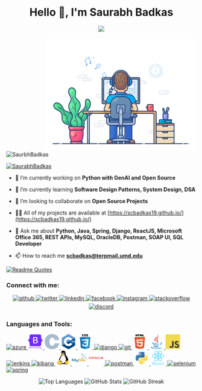 <h1 align="center">Hello 👋, I'm Saurabh Badkas</h1>
<p align="center">
  <a href="https://github.com/DenverCoder1/readme-typing-svg"><img src="https://readme-typing-svg.herokuapp.com?font=Time+New+Roman&color=cyan&size=25&center=true&vCenter=true&width=600&height=100&lines=I+Am+a+Passionate+Data+Professional;Master's+in+Business+Analytics;University+of+Maryland,+College+Park;Self-taught+Software+Developer;Solving+problems+through+code;Love+to+learn+new+technologies;Technology+Enthusiast"></a>
</p>
<img align="right" alt="coding" width="400" src="https://raw.githubusercontent.com/SupianIDz/SupianIDz/main/coding.gif">
<p align="left"> <img src="https://komarev.com/ghpvc/?username=scbadkas19&label=Profile%20views&color=0e75b6&style=flat" alt="SaurbhBadkas" /> </p>

<p align="left"> <a href="https://twitter.com/scbadkas19" target="blank"><img src="https://img.shields.io/twitter/follow/scbadkas19?logo=twitter&style=for-the-badge" alt="SaurabhBadkas" /></a> </p>

- 🔭 I’m currently working on **Python with GenAI and Open Source**

- 🌱 I’m currently learning **Software Design Patterns, System Design, DSA**

- 👯 I’m looking to collaborate on **Open Source Projects**

- 👨‍💻 All of my projects are available at [https://scbadkas19.github.io/](https://scbadkas19.github.io/)

- 💬 Ask me about **Python, Java, Spring, Django, ReactJS, Microsoft Office 365, REST APIs, MySQL, OracleDB, Postman, SOAP UI, SQL Developer**

- 📫 How to reach me **scbadkas@terpmail.umd.edu**



[![Readme Quotes](https://quotes-github-readme.vercel.app/api?type=horizontal&theme=dark&border=true)](https://github.com/piyushsuthar/github-readme-quotes)

<h3 align="left">Connect with me:</h3>
<div align="center">
<a href="https://github.com/scbadkas19/" target="_blank">
<img src=https://img.shields.io/badge/github-%2324292e.svg?&style=for-the-badge&logo=github&logoColor=white alt=github style="margin-bottom: 5px;" />
</a>
<a href="https://twitter.com/scbadkas19/" target="_blank">
<img src=https://img.shields.io/badge/twitter-%2300acee.svg?&style=for-the-badge&logo=twitter&logoColor=white alt=twitter style="margin-bottom: 5px;" />
</a>
<a href="https://www.linkedin.com/in/saurabh-badkas/" target="_blank">
<img src=https://img.shields.io/badge/linkedin-%231E77B5.svg?&style=for-the-badge&logo=linkedin&logoColor=white alt=linkedin style="margin-bottom: 5px;" />
</a>
<a href="https://www.facebook.com/scbadkas19/" target="_blank">
<img src=https://img.shields.io/badge/facebook-%232E87FB.svg?&style=for-the-badge&logo=facebook&logoColor=white alt=facebook style="margin-bottom: 5px;" />
</a>
<a href="https://instagram.com/scbadkas19/" target="_blank">
<img src=https://img.shields.io/badge/instagram-%23000000.svg?&style=for-the-badge&logo=instagram&logoColor=white alt=instagram style="margin-bottom: 5px;" />
</a>
<a href="https://stackoverflow.com/users/9498456/scbadkas19/" target="_blank">
<img src=https://img.shields.io/badge/stackoverflow-%23F28032.svg?&style=for-the-badge&logo=stackoverflow&logoColor=white alt=stackoverflow style="margin-bottom: 5px;" />
</a>
<a href="https://discordapp.com/users/598030492952166402/" target="_blank">
<img src="https://img.shields.io/badge/discord-%2300acee.svg?color=405DE6&style=for-the-badge&logo=linkedin&logoColor=white" alt=discord style="margin-bottom: 5px;"/>
</a>
</div>

<h3 align="left">Languages and Tools:</h3>
<p align="left"> <a href="https://azure.microsoft.com/en-in/" target="_blank" rel="noreferrer"> <img src="https://www.vectorlogo.zone/logos/microsoft_azure/microsoft_azure-icon.svg" alt="azure" width="40" height="40"/> </a> <a href="https://getbootstrap.com" target="_blank" rel="noreferrer"> <img src="https://raw.githubusercontent.com/devicons/devicon/master/icons/bootstrap/bootstrap-plain-wordmark.svg" alt="bootstrap" width="40" height="40"/> </a> <a href="https://www.cprogramming.com/" target="_blank" rel="noreferrer"> <img src="https://raw.githubusercontent.com/devicons/devicon/master/icons/c/c-original.svg" alt="c" width="40" height="40"/> </a> <a href="https://www.w3schools.com/cpp/" target="_blank" rel="noreferrer"> <img src="https://raw.githubusercontent.com/devicons/devicon/master/icons/cplusplus/cplusplus-original.svg" alt="cplusplus" width="40" height="40"/> </a> <a href="https://www.w3schools.com/css/" target="_blank" rel="noreferrer"> <img src="https://raw.githubusercontent.com/devicons/devicon/master/icons/css3/css3-original-wordmark.svg" alt="css3" width="40" height="40"/> </a> <a href="https://www.djangoproject.com/" target="_blank" rel="noreferrer"> <img src="https://cdn.worldvectorlogo.com/logos/django.svg" alt="django" width="40" height="40"/> </a> <a href="https://git-scm.com/" target="_blank" rel="noreferrer"> <img src="https://www.vectorlogo.zone/logos/git-scm/git-scm-icon.svg" alt="git" width="40" height="40"/> </a> <a href="https://www.w3.org/html/" target="_blank" rel="noreferrer"> <img src="https://raw.githubusercontent.com/devicons/devicon/master/icons/html5/html5-original-wordmark.svg" alt="html5" width="40" height="40"/> </a> <a href="https://www.java.com" target="_blank" rel="noreferrer"> <img src="https://raw.githubusercontent.com/devicons/devicon/master/icons/java/java-original.svg" alt="java" width="40" height="40"/> </a> <a href="https://developer.mozilla.org/en-US/docs/Web/JavaScript" target="_blank" rel="noreferrer"> <img src="https://raw.githubusercontent.com/devicons/devicon/master/icons/javascript/javascript-original.svg" alt="javascript" width="40" height="40"/> </a> <a href="https://www.jenkins.io" target="_blank" rel="noreferrer"> <img src="https://www.vectorlogo.zone/logos/jenkins/jenkins-icon.svg" alt="jenkins" width="40" height="40"/> </a> <a href="https://www.elastic.co/kibana" target="_blank" rel="noreferrer"> <img src="https://www.vectorlogo.zone/logos/elasticco_kibana/elasticco_kibana-icon.svg" alt="kibana" width="40" height="40"/> </a> <a href="https://www.linux.org/" target="_blank" rel="noreferrer"> <img src="https://raw.githubusercontent.com/devicons/devicon/master/icons/linux/linux-original.svg" alt="linux" width="40" height="40"/> </a> <a href="https://www.mysql.com/" target="_blank" rel="noreferrer"> <img src="https://raw.githubusercontent.com/devicons/devicon/master/icons/mysql/mysql-original-wordmark.svg" alt="mysql" width="40" height="40"/> </a> <a href="https://www.oracle.com/" target="_blank" rel="noreferrer"> <img src="https://raw.githubusercontent.com/devicons/devicon/master/icons/oracle/oracle-original.svg" alt="oracle" width="40" height="40"/> </a> <a href="https://postman.com" target="_blank" rel="noreferrer"> <img src="https://www.vectorlogo.zone/logos/getpostman/getpostman-icon.svg" alt="postman" width="40" height="40"/> </a> <a href="https://www.python.org" target="_blank" rel="noreferrer"> <img src="https://raw.githubusercontent.com/devicons/devicon/master/icons/python/python-original.svg" alt="python" width="40" height="40"/> </a> <a href="https://reactjs.org/" target="_blank" rel="noreferrer"> <img src="https://raw.githubusercontent.com/devicons/devicon/master/icons/react/react-original-wordmark.svg" alt="react" width="40" height="40"/> </a> <a href="https://www.selenium.dev" target="_blank" rel="noreferrer"> <img src="https://raw.githubusercontent.com/detain/svg-logos/780f25886640cef088af994181646db2f6b1a3f8/svg/selenium-logo.svg" alt="selenium" width="40" height="40"/> </a> <a href="https://spring.io/" target="_blank" rel="noreferrer"> <img src="https://www.vectorlogo.zone/logos/springio/springio-icon.svg" alt="spring" width="40" height="40"/> </a> </p>

<p align="center">

  <!-- Top Languages -->
  <picture>
    <source srcset="https://github-readme-stats.vercel.app/api/top-langs?username=scbadkas19&show_icons=true&locale=en&layout=compact&theme=dark" media="(prefers-color-scheme: dark)" />
    <source srcset="https://github-readme-stats.vercel.app/api/top-langs?username=scbadkas19&show_icons=true&locale=en&layout=compact&theme=default" media="(prefers-color-scheme: light)" />
    <img src="https://github-readme-stats.vercel.app/api/top-langs?username=scbadkas19&show_icons=true&locale=en&layout=compact" width="320" alt="Top Languages"/>
  </picture>

  <!-- GitHub Stats -->
  <picture>
    <source srcset="https://github-readme-stats.vercel.app/api?username=scbadkas19&include_all_commits=true&count_private=true&show_icons=true&locale=en&theme=dark" media="(prefers-color-scheme: dark)" />
    <source srcset="https://github-readme-stats.vercel.app/api?username=scbadkas19&include_all_commits=true&count_private=true&show_icons=true&locale=en&theme=default" media="(prefers-color-scheme: light)" />
    <img src="https://github-readme-stats.vercel.app/api?username=scbadkas19&include_all_commits=true&count_private=true&show_icons=true&locale=en" width="320" alt="GitHub Stats"/>
  </picture>

  <!-- GitHub Streak -->
  <picture>
    <source srcset="https://github-readme-streak-stats.herokuapp.com/?user=scbadkas19&theme=dark" media="(prefers-color-scheme: dark)" />
    <source srcset="https://github-readme-streak-stats.herokuapp.com/?user=scbadkas19&theme=default" media="(prefers-color-scheme: light)" />
    <img src="https://github-readme-streak-stats.herokuapp.com/?user=scbadkas19" width="320" alt="GitHub Streak"/>
  </picture>

</p>

